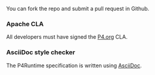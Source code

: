 You can fork the repo and submit a pull request in Github.

### Apache CLA

All developers must have signed the [P4.org](http://p4.org) CLA.

### AsciiDoc style checker

The P4Runtime specification is written using [AsciiDoc](https://docs.asciidoctor.org/). 

